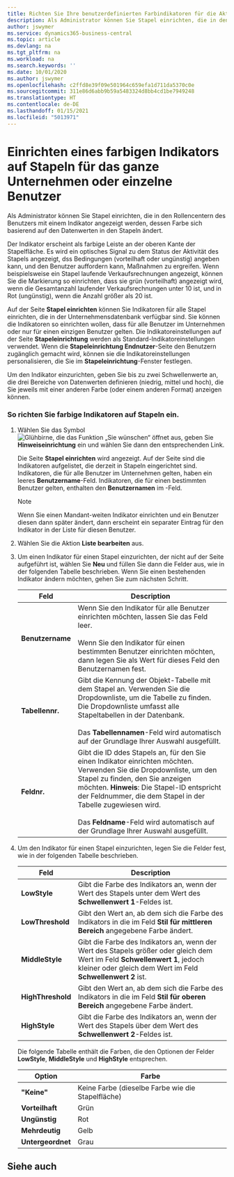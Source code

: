 ```yaml
---
title: Richten Sie Ihre benutzerdefinierten Farbindikatoren für die Aktivität eines Cues ein
description: Als Administrator können Sie Stapel einrichten, die in den Rollencentern des Benutzers mit einem Indikator angezeigt werden, dessen Farbe sich basierend auf den Datenwerten in den Stapeln ändert.
author: jswymer
ms.service: dynamics365-business-central
ms.topic: article
ms.devlang: na
ms.tgt_pltfrm: na
ms.workload: na
ms.search.keywords: ''
ms.date: 10/01/2020
ms.author: jswymer
ms.openlocfilehash: c2ffd8e39f09e501964c659efa1d711da5370c0e
ms.sourcegitcommit: 311e86d6abb9b59a5483324d8bb4cd1be7949248
ms.translationtype: HT
ms.contentlocale: de-DE
ms.lasthandoff: 01/15/2021
ms.locfileid: "5013971"
---
```

# <a name="set-up-a-colored-indicator-on-cues-for-the-company-or-individual-users"></a>Einrichten eines farbigen Indikators auf Stapeln für das ganze Unternehmen oder einzelne Benutzer
Als Administrator können Sie Stapel einrichten, die in den Rollencentern des Benutzers mit einem Indikator angezeigt werden, dessen Farbe sich basierend auf den Datenwerten in den Stapeln ändert.  

Der Indikator erscheint als farbige Leiste an der oberen Kante der Stapelfläche. Es wird ein optisches Signal zu dem Status der Aktivität des Stapels angezeigt, dss Bedingungen (vorteilhaft oder ungünstig) angeben kann, und den Benutzer auffordern kann, Maßnahmen zu ergreifen. Wenn beispielsweise ein Stapel laufende Verkaufsrechnungen angezeigt, können Sie die Markierung so einrichten, dass sie grün (vorteilhaft) angezeigt wird, wenn die Gesamtanzahl laufender Verkaufsrechnungen unter 10 ist, und in Rot (ungünstig), wenn die Anzahl größer als 20 ist.  

Auf der Seite **Stapel einrichten** können Sie Indikatoren für alle Stapel einrichten, die in der Unternehmensdatenbank verfügbar sind. Sie können die Indikatoren so einrichten wollen, dass für alle Benutzer im Unternehmen oder nur für einen einzigen Benutzer gelten. Die Indikatoreinstellungen auf der Seite **Stapeleinrichtung** werden als Standard-Indikatoreinstellungen verwendet. Wenn die **Stapeleinrichtung Endnutzer**-Seite den Benutzern zugänglich gemacht wird, können sie die Indikatoreinstellungen personalisieren, die Sie im **Stapeleinrichtung**-Fenster festlegen.  

Um den Indikator einzurichten, geben Sie bis zu zwei Schwellenwerte an, die drei Bereiche von Datenwerten definieren (niedrig, mittel und hoch), die Sie jeweils mit einer anderen Farbe (oder einem anderen Format) anzeigen können.  

### <a name="to-set-up-colored-indicators-on-cues"></a>So richten Sie farbige Indikatoren auf Stapeln ein.  
1. Wählen Sie das Symbol ![Glühbirne, die das Funktion „Sie wünschen“ öffnet](media/ui-search/search_small.png "Was möchten Sie tun?") aus, geben Sie **Hinweiseinrichtung** ein und wählen Sie dann den entsprechenden Link.  

     Die Seite **Stapel einrichten** wird angezeigt. Auf der Seite sind die Indikatoren aufgelistet, die derzeit in Stapeln eingerichtet sind. Indikatoren, die für alle Benutzer im Unternehmen gelten, haben ein leeres **Benutzername**-Feld. Indikatoren, die für einen bestimmten Benutzer gelten, enthalten den **Benutzernamen** im -Feld.  

    > [!NOTE]  
    >  Wenn Sie einen Mandant-weiten Indikator einrichten und ein Benutzer diesen dann später ändert, dann erscheint ein separater Eintrag für den Indikator in der Liste für diesen Benutzer.  

2. Wählen Sie die Aktion **Liste bearbeiten** aus.  
3. Um einen Indikator für einen Stapel einzurichten, der nicht auf der Seite aufgeführt ist, wählen Sie **Neu** und füllen Sie dann die Felder aus, wie in der folgenden Tabelle beschrieben. Wenn Sie einen bestehenden Indikator ändern möchten, gehen Sie zum nächsten Schritt.  

    |  Feld  |  Description  |    
    |---------|---------------|  
    |**Benutzername**|Wenn Sie den Indikator für alle Benutzer einrichten möchten, lassen Sie das Feld leer.<br /><br /> Wenn Sie den Indikator für einen bestimmten Benutzer einrichten möchten, dann legen Sie als Wert für dieses Feld den Benutzernamen fest.|  
    |**Tabellennr.**|Gibt die Kennung der Objekt-Tabelle mit dem Stapel an. Verwenden Sie die Dropdownliste, um die Tabelle zu finden. Die Dropdownliste umfasst alle Stapeltabellen in der Datenbank.<br /><br /> Das **Tabellennamen**-Feld wird automatisch auf der Grundlage Ihrer Auswahl ausgefüllt.|  
    |**Feldnr.**|Gibt die ID ddes Stapels an, für den Sie einen Indikator einrichten möchten. Verwenden Sie die Dropdownliste, um den Stapel zu finden, den Sie anzeigen möchten. **Hinweis**: Die Stapel-ID entspricht der Feldnummer, die dem Stapel in der Tabelle zugewiesen wird. <br /><br /> Das **Feldname**-Feld wird automatisch auf der Grundlage Ihrer Auswahl ausgefüllt.|  

4. Um den Indikator für einen Stapel einzurichten, legen Sie die Felder fest, wie in der folgenden Tabelle beschrieben.  

    |  Feld  |  Description  |    
    |---------|---------------|  
    |**LowStyle**|Gibt die Farbe des Indikators an, wenn der Wert des Stapels unter dem Wert des **Schwellenwert 1**-Feldes ist.|  
    |**LowThreshold**|Gibt den Wert an, ab dem sich die Farbe des Indikators in die im Feld **Stil für mittleren Bereich** angegebene Farbe ändert.|  
    |**MiddleStyle**|Gibt die Farbe des Indikators an, wenn der Wert des Stapels größer oder gleich dem Wert im Feld **Schwellenwert 1**, jedoch kleiner oder gleich dem Wert im Feld **Schwellenwert 2** ist.|  
    |**HighThreshold**|Gibt den Wert an, ab dem sich die Farbe des Indikators in die im Feld **Stil für oberen Bereich** angegebene Farbe ändert.|  
    |**HighStyle**|Gibt die Farbe des Indikators an, wenn der Wert des Stapels über dem Wert des **Schwellenwert 2**-Feldes ist.|  

     Die folgende Tabelle enthält die Farben, die den Optionen der Felder **LowStyle**, **MiddleStyle** und **HighStyle** entsprechen.  

    |  Option  |  Farbe  |  
    |----------|---------|  
    |**"Keine"**|Keine Farbe (dieselbe Farbe wie die Stapelfläche)|  
    |**Vorteilhaft**|Grün|  
    |**Ungünstig**|Rot|  
    |**Mehrdeutig**|Gelb|  
    |**Untergeordnet**|Grau|  

## <a name="see-also"></a>Siehe auch

